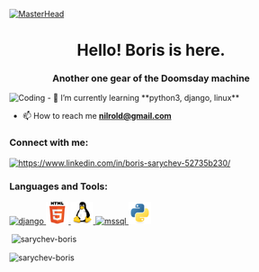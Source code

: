 [![MasterHead](https://images.wallpapersden.com/image/download/my-winter-4k_bGloameUmZqaraWkpJRnamtlrWZsZWU.jpg)](https://github.com/Sarychev-Boris)
<h1 align="center">Hello! Boris is here.</h1>
<h3 align="center">Another one gear of the Doomsday machine</h3>
<img alling="right" width="400" alt="Coding" src="https://i.pinimg.com/originals/8c/f2/73/8cf273b3936db804bb7d86b798df528d.gif">
- 🌱 I’m currently learning **python3, django, linux**

- 📫 How to reach me **nilrold@gmail.com**

<h3 align="left">Connect with me:</h3>
<p align="left">
<a href="https://linkedin.com/in/https://www.linkedin.com/in/boris-sarychev-52735b230/" target="blank"><img align="center" src="https://raw.githubusercontent.com/rahuldkjain/github-profile-readme-generator/master/src/images/icons/Social/linked-in-alt.svg" alt="https://www.linkedin.com/in/boris-sarychev-52735b230/" height="30" width="40" /></a>
</p>

<h3 align="left">Languages and Tools:</h3>
<p align="left"> <a href="https://www.djangoproject.com/" target="_blank" rel="noreferrer"> <img src="https://cdn.worldvectorlogo.com/logos/django.svg" alt="django" width="40" height="40"/> </a> <a href="https://www.w3.org/html/" target="_blank" rel="noreferrer"> <img src="https://raw.githubusercontent.com/devicons/devicon/master/icons/html5/html5-original-wordmark.svg" alt="html5" width="40" height="40"/> </a> <a href="https://www.linux.org/" target="_blank" rel="noreferrer"> <img src="https://raw.githubusercontent.com/devicons/devicon/master/icons/linux/linux-original.svg" alt="linux" width="40" height="40"/> </a> <a href="https://www.microsoft.com/en-us/sql-server" target="_blank" rel="noreferrer"> <img src="https://www.svgrepo.com/show/303229/microsoft-sql-server-logo.svg" alt="mssql" width="40" height="40"/> </a> <a href="https://www.python.org" target="_blank" rel="noreferrer"> <img src="https://raw.githubusercontent.com/devicons/devicon/master/icons/python/python-original.svg" alt="python" width="40" height="40"/> </a> </p>

<p>&nbsp;<img align="center" src="https://github-readme-stats.vercel.app/api?username=sarychev-boris&show_icons=true&locale=en" alt="sarychev-boris" /></p>

<p><img align="center" src="https://github-readme-streak-stats.herokuapp.com/?user=sarychev-boris&" alt="sarychev-boris" /></p>
